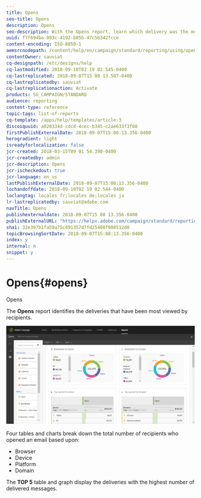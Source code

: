 ```yaml
---
title: Opens
seo-title: Opens
description: Opens
seo-description: With the Opens report, learn which delivery was the most viewed according to various criteria.
uuid: f7f694ba-093c-4192-b05b-47c5b342fcce
content-encoding: ISO-8859-1
aemsrcnodepath: /content/help/en/campaign/standard/reporting/using/opens
contentOwner: sauviat
cq-designpath: /etc/designs/help
cq-lastmodified: 2018-09-10T02 19 02.545-0400
cq-lastreplicated: 2018-09-07T15 08 13.587-0400
cq-lastreplicatedby: sauviat
cq-lastreplicationaction: Activate
products: SG_CAMPAIGN/STANDARD
audience: reporting
content-type: reference
topic-tags: list-of-reports
cq-template: /apps/help/templates/article-3
discoiquuid: a020334d-cdcd-4cec-b345-c2ae633f3f08
firstPublishExternalDate: 2018-09-07T15:08:13.356-0400
herogradient: light
isreadyforlocalization: false
jcr-created: 2018-03-15T09 01 54.390-0400
jcr-createdby: admin
jcr-description: Opens
jcr-ischeckedout: true
jcr-language: en_us
lastPublishExternalDate: 2018-09-07T15:08:13.356-0400
lochandoffdate: 2018-09-10T02 19 02.544-0400
loclangtag: locales fr;locales de;locales ja
lr-lastreplicatedby: sauviat@adobe.com
navTitle: Opens
publishexternaldate: 2018-09-07T15 08 13.356-0400
publishExternalURL: "https://helpx.adobe.com/campaign/standard/reporting/using/opens.html"
sha1: 32e397b1fa59a75c491357d7fd25408f988512d0
topicBrowsingSortDate: 2018-09-07T15:08:13.356-0400
index: y
internal: n
snippet: y
---
```


# Opens{#opens}

Opens

The **Opens** report identifies the deliveries that have been most viewed by recipients.

![](assets/delivery_reports_opens.png)

Four tables and charts break down the total number of recipients who opened an email based upon:

* Browser
* Device
* Platform
* Domain

The **TOP 5** table and graph display the deliveries with the highest number of delivered messages.

